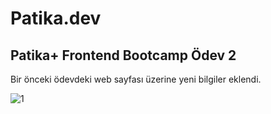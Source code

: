 # Patika.dev

## Patika+ Frontend Bootcamp Ödev 2

Bir önceki ödevdeki web sayfası üzerine yeni bilgiler eklendi.

![1](https://github.com/Roq4/Patika/assets/94978121/b24a021e-111c-48d0-9dae-62f8f7c38ad1)
